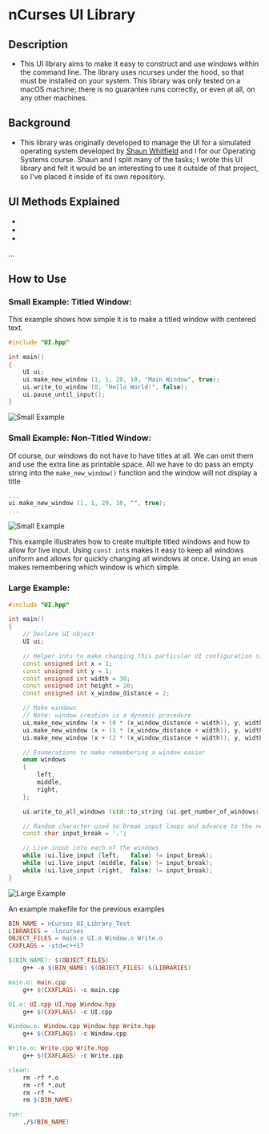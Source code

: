 # nCurses UI Library

## Description
- This UI library aims to make it easy to construct and use windows within the
  command line.  The library uses ncurses under the hood, so that must be
  installed on your system.  This library was only tested on a macOS machine;
  there is no guarantee runs correctly, or even at all, on any other machines.

## Background
- This library was originally developed to manage the UI for a simulated
  operating system developed by
  [Shaun Whitfield](https://github.com/shaunwhitfield) and I for our Operating
  Systems course.  Shaun and I split many of the tasks; I wrote this UI library
  and felt it would be an interesting to use it outside of that project, so I've
  placed it inside of its own repository.

## UI Methods Explained
-
-
-
...

## How to Use

### Small Example: Titled Window:

This example shows how simple it is to make a titled window with centered text.

```C++
#include "UI.hpp"

int main()
{
    UI ui;
    ui.make_new_window (1, 1, 20, 10, "Main Window", true);
    ui.write_to_window (0, "Hello World!", false);
    ui.pause_until_input();
}
```

![Small Example](./Images/Small-Example-Titled.png)

### Small Example: Non-Titled Window:

Of course, our windows do not have to have titles at all.  We can omit them and
use the extra line as printable space.  All we have to do pass an empty string
into the `make_new_window()` function and the window will not display a title

```C++
...
ui.make_new_window (1, 1, 20, 10, "", true);
...
```

![Small Example](./Images/Small-Example-Non-Titled.png)

This example illustrates how to create multiple titled windows and how to allow
for live input.  Using `const int`s makes it easy to keep all windows uniform
and allows for quickly changing all windows at once.  Using an `enum` makes
remembering which window is which simple.

### Large Example:

```C++
#include "UI.hpp"

int main()
{
    // Declare UI object
    UI ui;

    // Helper ints to make changing this particular UI configuration simple
    const unsigned int x = 1;
    const unsigned int y = 1;
    const unsigned int width = 30;
    const unsigned int height = 20;
    const unsigned int x_window_distance = 2;

    // Make windows
    // Note: window creation is a dynamic procedure
    ui.make_new_window (x + (0 * (x_window_distance + width)), y, width, height, "Left Window", false);
    ui.make_new_window (x + (1 * (x_window_distance + width)), y, width, height, "Middle Window", false);
    ui.make_new_window (x + (2 * (x_window_distance + width)), y, width, height, "Right Window", false);

    // Enumerations to make remembering a window easier
    enum windows
    {
        left,
        middle,
        right,
    };

    ui.write_to_all_windows (std::to_string (ui.get_number_of_windows()), true);

    // Random character used to break input loops and advance to the next window
    const char input_break = '.';

    // Live input into each of the windows
    while (ui.live_input (left,   false) != input_break);
    while (ui.live_input (middle, false) != input_break);
    while (ui.live_input (right,  false) != input_break);
}
```

![Large Example](./Images/Large-Example.png)

An example makefile for the previous examples

```makefile
BIN_NAME = nCurses_UI_Library_Test
LIBRARIES = -lncurses
OBJECT_FILES = main.o UI.o Window.o Write.o
CXXFLAGS = -std=c++17

$(BIN_NAME): $(OBJECT_FILES)
	g++ -o $(BIN_NAME) $(OBJECT_FILES) $(LIBRARIES)

main.o: main.cpp
	g++ $(CXXFLAGS) -c main.cpp

UI.o: UI.cpp UI.hpp Window.hpp
	g++ $(CXXFLAGS) -c UI.cpp

Window.o: Window.cpp Window.hpp Write.hpp
	g++ $(CXXFLAGS) -c Window.cpp

Write.o: Write.cpp Write.hpp
	g++ $(CXXFLAGS) -c Write.cpp

clean:
	rm -rf *.o
	rm -rf *.out
	rm -rf *~
	rm $(BIN_NAME)

run:
	./$(BIN_NAME)
```
